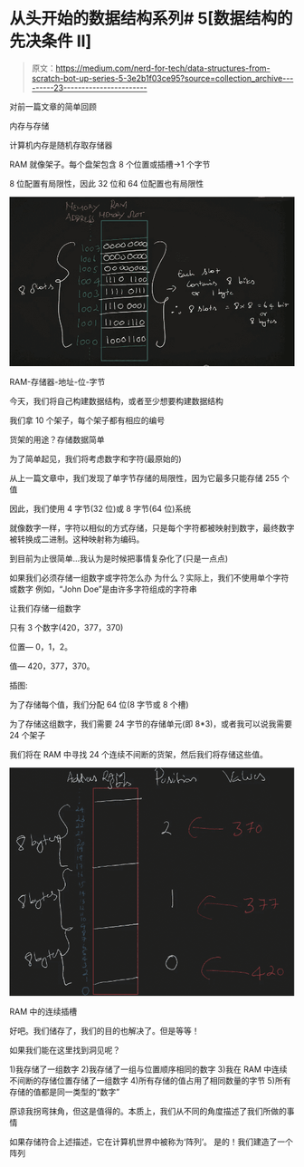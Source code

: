 # 从头开始的数据结构系列# 5[数据结构的先决条件 II]

> 原文：<https://medium.com/nerd-for-tech/data-structures-from-scratch-bot-up-series-5-3e2b1f03ce95?source=collection_archive---------23----------------------->

对前一篇文章的简单回顾

内存与存储

计算机内存是随机存取存储器

RAM 就像架子。每个盘架包含 8 个位置或插槽→1 个字节

8 位配置有局限性，因此 32 位和 64 位配置也有局限性

![](img/b799c66c4c7f7361f95b2b09fd1e58a7.png)

RAM-存储器-地址-位-字节

今天，我们将自己构建数据结构，或者至少想要构建数据结构

我们拿 10 个架子，每个架子都有相应的编号

货架的用途？存储数据简单

为了简单起见，我们将考虑数字和字符(最原始的)

从上一篇文章中，我们发现了单字节存储的局限性，因为它最多只能存储 255 个值

因此，我们使用 4 字节(32 位)或 8 字节(64 位)系统

就像数字一样，字符以相似的方式存储，只是每个字符都被映射到数字，最终数字被转换成二进制。这种映射称为编码。

到目前为止很简单…我认为是时候把事情复杂化了(只是一点点)

如果我们必须存储一组数字或字符怎么办
为什么？实际上，我们不使用单个字符或数字
例如，“John Doe”是由许多字符组成的字符串

让我们存储一组数字

只有 3 个数字(420，377，370)

位置— 0，1，2。

值— 420，377，370。

插图:

为了存储每个值，我们分配 64 位(8 字节或 8 个槽)

为了存储这组数字，我们需要 24 字节的存储单元(即 8*3)，或者我可以说我需要 24 个架子

我们将在 RAM
中寻找 24 个连续不间断的货架，然后我们将存储这些值。

![](img/295c7ff4df4ba1d8c211b4f2e43ae67c.png)

RAM 中的连续插槽

好吧。我们储存了，我们的目的也解决了。但是等等！

如果我们能在这里找到洞见呢？

1)我存储了一组数字
2)我存储了一组与位置顺序相同的数字
3)我在 RAM 中连续不间断的存储位置存储了一组数字
4)所有存储的值占用了相同数量的字节
5)所有存储的值都是同一类型的“数字”

原谅我拐弯抹角，但这是值得的。本质上，我们从不同的角度描述了我们所做的事情

如果存储符合上述描述，它在计算机世界中被称为‘阵列’。
是的！我们建造了一个阵列